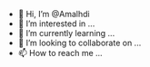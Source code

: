 - 👋 Hi, I’m @Amalhdi
- 👀 I’m interested in ...
- 🌱 I’m currently learning ...
- 💞️ I’m looking to collaborate on ...
- 📫 How to reach me ...

<!---
Amalhdi/Amalhdi is a ✨ special ✨ repository because its `README.md` (this file) appears on your GitHub profile.
You can click the Preview link to take a look at your changes.
--->
